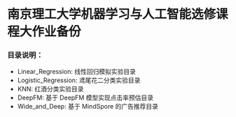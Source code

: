 # 南京理工大学机器学习与人工智能选修课程大作业备份

### 目录说明：

 - Linear_Regression: 线性回归模拟实验目录
 - Logistic_Regression: 鸢尾花二分类实验目录
 - KNN: 红酒分类实验目录
 - DeepFM: 基于 DeepFM 模型实现点击率预估目录
 - Wide_and_Deep: 基于 MindSpore 的广告推荐目录